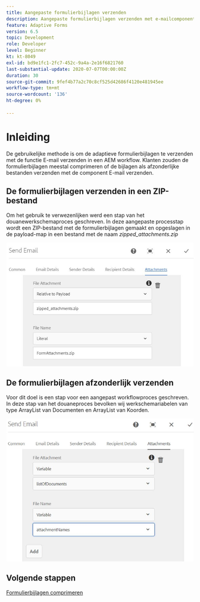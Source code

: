 ```yaml
---
title: Aangepaste formulierbijlagen verzenden
description: Aangepaste formulierbijlagen verzenden met e-mailcomponent
feature: Adaptive Forms
version: 6.5
topic: Development
role: Developer
level: Beginner
kt: kt-8049
exl-id: bd9e1fc1-2fc7-452c-9a4a-2e16f6821760
last-substantial-update: 2020-07-07T00:00:00Z
duration: 30
source-git-commit: 9fef4b77a2c70c8cf525d42686f4120e481945ee
workflow-type: tm+mt
source-wordcount: '136'
ht-degree: 0%

---
```


# Inleiding



De gebruikelijke methode is om de adaptieve formulierbijlagen te verzenden met de functie E-mail verzenden in een AEM workflow.
Klanten zouden de formulierbijlagen meestal comprimeren of de bijlagen als afzonderlijke bestanden verzenden met de component E-mail verzenden.

## De formulierbijlagen verzenden in een ZIP-bestand

Om het gebruik te verwezenlijken werd een stap van het douanewerkschemaproces geschreven. In deze aangepaste processtap wordt een ZIP-bestand met de formulierbijlagen gemaakt en opgeslagen in de payload-map in een bestand met de naam *zipped_attachments.zip*

![send-form-attachments](assets/send-form-attachments.JPG)

## De formulierbijlagen afzonderlijk verzenden

Voor dit doel is een stap voor een aangepast workflowproces geschreven. In deze stap van het douaneproces bevolken wij werkschemariabelen van type ArrayList van Documenten en ArrayList van Koorden.

![send-list-of-documents](assets/send-list-of-documents.JPG)

## Volgende stappen

[Formulierbijlagen comprimeren](./custom-process-step.md)
